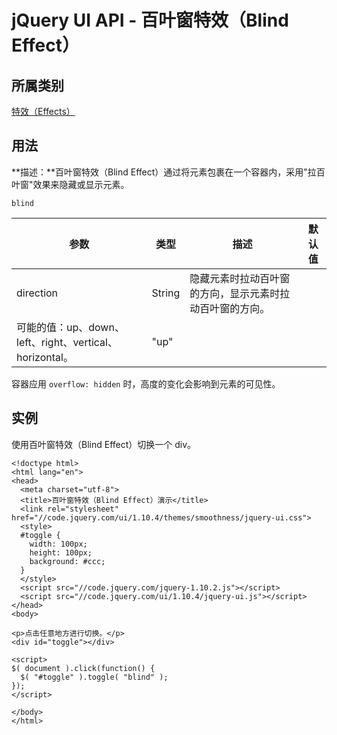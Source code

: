 # jQuery UI API - 百叶窗特效（Blind Effect）

## 所属类别

[特效（Effects）](ref-effects.html)

## 用法

**描述：**百叶窗特效（Blind Effect）通过将元素包裹在一个容器内，采用"拉百叶窗"效果来隐藏或显示元素。

```
blind
```

| 参数 | 类型 | 描述 | 默认值 |
| --- | --- | --- | --- |
| direction | String | 隐藏元素时拉动百叶窗的方向，显示元素时拉动百叶窗的方向。
可能的值：up、down、left、right、vertical、horizontal。 | "up" |

容器应用 `overflow: hidden` 时，高度的变化会影响到元素的可见性。

## 实例

使用百叶窗特效（Blind Effect）切换一个 div。

```
<!doctype html>
<html lang="en">
<head>
  <meta charset="utf-8">
  <title>百叶窗特效（Blind Effect）演示</title>
  <link rel="stylesheet" href="//code.jquery.com/ui/1.10.4/themes/smoothness/jquery-ui.css">
  <style>
  #toggle {
    width: 100px;
    height: 100px;
    background: #ccc;
  }
  </style>
  <script src="//code.jquery.com/jquery-1.10.2.js"></script>
  <script src="//code.jquery.com/ui/1.10.4/jquery-ui.js"></script>
</head>
<body>

<p>点击任意地方进行切换。</p>
<div id="toggle"></div>

<script>
$( document ).click(function() {
  $( "#toggle" ).toggle( "blind" );
});
</script>

</body>
</html>

```



